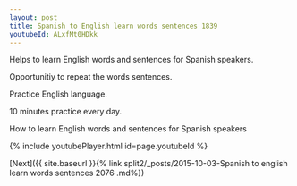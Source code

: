 ```yaml
---
layout: post
title: Spanish to English learn words sentences 1839 
youtubeId: ALxfMt0HDkk
---
```

 
 
Helps to learn English words and sentences for Spanish speakers.

Opportunitiy to repeat the words sentences. 

Practice English language. 
 
10 minutes practice every day. 
 
How to learn English words and sentences for Spanish speakers 
 
{% include youtubePlayer.html id=page.youtubeId %}
 
 
[Next]({{ site.baseurl }}{% link  split2/_posts/2015-10-03-Spanish to english learn words sentences 2076 .md%})
 
